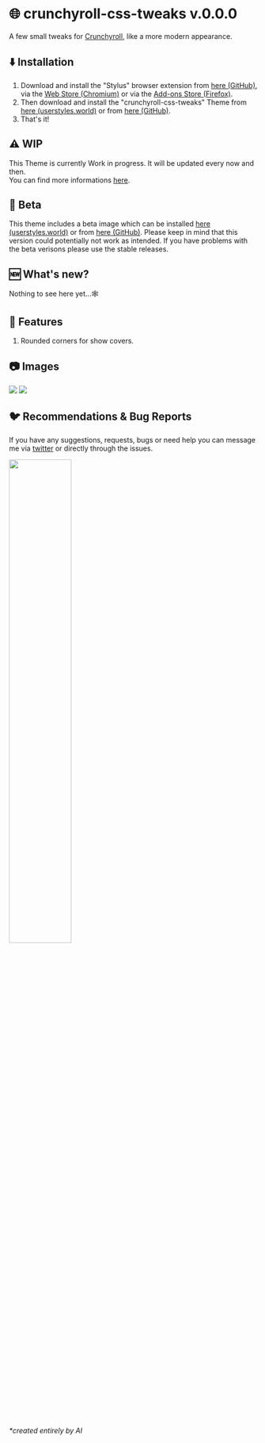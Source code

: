 # 🌐 crunchyroll-css-tweaks v.0.0.0
A few small tweaks for [Crunchyroll](https://crunchyroll.com/), like a more modern appearance.

## ⬇️ Installation
1. Download and install the "Stylus" browser extension from [here (GitHub)](https://github.com/openstyles/stylus), via the [Web Store (Chromium)](https://chrome.google.com/webstore/detail/stylus/clngdbkpkpeebahjckkjfobafhncgmne?) or via the [Add-ons Store (Firefox)](https://addons.mozilla.org/de/firefox/addon/styl-us/).
2. Then download and install the "crunchyroll-css-tweaks" Theme from [here (userstyles.world)](https://userstyles.world/style/9934/crunchyroll-css-tweaks) or from [here (GitHub)](https://raw.githubusercontent.com/css-tweaks/crunchyroll-css-tweaks/main/crunchyroll-tweaks.user.css).
3. That's it!

## ⚠️ WIP
This Theme is currently Work in progress. It will be updated every now and then. <br>
You can find more informations [here](https://github.com/orgs/css-tweaks/projects/4).

## 🐞 Beta
This theme includes a beta image which can be installed [here (userstyles.world)](https://userstyles.world/style/9919/crunchyroll-css-tweaks-beta) or from [here (GitHub)](https://raw.githubusercontent.com/css-tweaks/crunchyroll-css-tweaks/main/beta-version/crunchyroll-tweaks-beta.user.css). Please keep in mind that this version could potentially not work as intended. If you have problems with the beta verisons please use the stable releases.

## 🆕 What's new?
Nothing to see here yet...🕸️

## 🌟 Features
1. Rounded corners for show covers.

## 📷 Images
<img src="https://i.imgur.com/ETW47xr.png"/>
<img src="https://i.imgur.com/ZhMtEMt.png"/>

## 🐦 Recommendations & Bug Reports
If you have any suggestions, requests, bugs or need help you can message me via [twitter](https://twitter.com/Matewoo_) or directly through the issues.

<img src="https://i.imgur.com/mgBInh0.png" width="50%"/> <br>
_*created entirely by AI_
